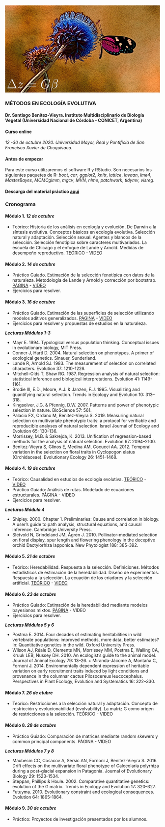 ![f1](/images/caratula.JPG) 

### MÉTODOS EN ECOLOGÍA EVOLUTIVA

#### Dr. Santiago Benitez-Vieyra. Instituto Multidisciplinario de Biología Vegetal (Universidad Nacional de Córdoba - CONICET, Argentina)

#### Curso online    
*12 -30 de octubre 2020. Universidad Mayor, Real y Pontificia de San Francisco Xavier de Chuquisaca.*    

#### Antes de empezar   
Para este curso utilizaremos el software R y RStudio. Son necesarios los siguientes paquetes de R: *boot*, *car*, *ggplot2*, *knitr*, *lattice*, *lavaan*, *lme4*, *MasterBayes*, *MCMCglmm*, *mgcv*, *MVN*, *nlme*, *patchwork*, *tidymv*, *visreg*.

#### Descarga del material práctico [aquí](https://github.com/santiagombv/m_ecolevol/archive/main.zip)    

### Cronograma    
      
#### Módulo 1. *12 de octubre*   
  + Teórico: Historia de los análisis en ecología y evolución. De Darwin a la síntesis evolutiva. Conceptos básicos en ecología evolutiva. Selección natural y adaptación. Selección sexual. Agentes y blancos de la selección. Selección fenotípica sobre caracteres multivariados. La escuela de Chicago y el enfoque de Lande y Arnold. Medidas de desempeño reproductivo. [TEÓRICO](http://santiagombv.github.io/curso.MEE/teorico1#/) - [VIDEO](https://drive.google.com/file/d/1lw1_Kbr4XrHX31HtlIxPg74j1Qhh-1Tr/view?usp=sharing)       

#### Módulo 2. *14 de octubre*    
  + Práctico Guiado. Estimación de la selección fenotípica con datos de la naturaleza. Metodología de Lande y Arnold y corrección por bootstrap. [PÁGINA](https://santiagombv.github.io/m_ecolevol/practico_1/practico_1) - [VIDEO](https://youtu.be/bek3jFAYHzY)   
  + Ejercicios para resolver.      

#### Módulo 3. *16 de octubre*   
  + Práctico Guiado. Estimación de las superficies de selección utilizando modelos aditivos generalizados. [PÁGINA](https://santiagombv.github.io/m_ecolevol/practico_2/practico_2) - [VIDEO](https://youtu.be/GZyzvr4KSlE)   
  + Ejercicios para resolver y propuestas de estudios en la naturaleza.   
  
***Lecturas Módulos 1-3***   
  + Mayr E. 1994. Typological versus population thinking. Conceptual issues in evolutionary biology, MIT Press.   
  + Conner J, Hartl D. 2004. Natural selection on phenotypes. A primer of ecological genetics. Sinauer, Sunderland.   
  + Lande R, Arnold SJ. 1983. The measurement of selection on correlated characters. Evolution 37: 1210-1226.
  + Mitchell-Olds T, Shaw RG. 1987. Regression analysis of natural selection: statistical inference and biological interpretations. Evolution 41: 1149-1161. 
  + Brodie III, E.D., Moore, A.J. & Janzen, F.J. 1995. Visualizing and quantifying natural selection. Trends in Ecology and Evolution 10: 313–318.
  + Kingsolver, J.G. & Pfennig, D.W. 2007. Patterns and power of phenotypic selection in nature. BioScience 57: 561.
  + Palacio FX, Ordano M, Benitez-Vieyra S. 2019. Measuring natural selection on multivariate phenotypic traits: a protocol for verifiable and reproducible analyses of natural selection. Israel Journal of Ecology and Evolution 65: 130–136. 
  + Morrissey, M.B. & Sakrejda, K. 2013. Unification of regression-based methods for the analysis of natural selection. Evolution 67: 2094–2100.
  + Benitez-Vieyra S, Glinos E, Medina AM, Cocucci AA. 2012. Temporal variation in the selection on floral traits in Cyclopogon elatus (Orchidaceae). Evolutionary Ecology 26: 1451–1468.    
      
#### Modulo 4. *19 de octubre*    
  + Teórico: Causalidad en estudios de ecología evolutiva. [TEÓRICO](http://santiagombv.github.io/curso.MEE/teorico2#/) - [VIDEO](https://youtu.be/n3wqTRzoiEc)   
  + Práctico Guiado: Análisis de rutas. Modelado de ecuaciones estructurales. [PÁGINA](https://santiagombv.github.io/m_ecolevol/practico_3/practico_3) - [VIDEO](https://youtu.be/AGdvVaYxYtM)    
  + Ejercicios para resolver.   

***Lecturas Módulo 4***   
  + Shipley. 2000. Chapter 1. Preliminaries: Cause and correlation in biology. A user’s guide to path analysis, structural equations, and causal inference. Cambridge University Press.    
  + Sletvold N, Grindeland JM, Ågren J. 2010. Pollinator-mediated selection on floral display, spur length and flowering phenology in the deceptive orchid Dactylorhiza lapponica. New Phytologist 188: 385-392.   

#### Módulo 5. *21 de octubre*   
  + Teórico: Heredabilidad. Respuesta a la selección. Definiciones. Métodos estadísticos de estimación de la heredabilidad. Diseño de experimentos. Respuesta a la selección. La ecuación de los criadores y la selección artificial. [TEÓRICO](http://santiagombv.github.io/curso.MEE/teorico3#/) - [VIDEO](https://youtu.be/Ug4FwI_4F2Y)      

#### Módulo 6. *23 de octubre*    
  + Práctico Guiado: Estimación de la heredabilidad mediante modelos bayesianos mixtos. [PÁGINA](https://santiagombv.github.io/m_ecolevol/practico_4/practico_4) - VIDEO  
  + Ejercicios para resolver.   

***Lecturas Módulos 5 y 6***   
  + Postma E. 2014. Four decades of estimating heritabilities in wild vertebrate populations: improved methods, more data, better estimates? In: Quantitative genetics in the wild. Oxford University Press.
  + Wilson AJ, Réale D, Clements MN, Morrissey MM, Postma E, Walling CA, Kruuk LEB, Nussey DH. 2010. An ecologist’s guide to the animal model. Journal of Animal Ecology 79: 13–26.     + Miranda-Jácome A, Montaña C, Fornoni J. 2014. Environmentally dependent expression of heritable variation on early recruitment traits induced by light conditions and provenance in the columnar cactus Pilosocereus leucocephalus. Perspectives in Plant Ecology, Evolution and Systematics 16: 322–330.    

#### Módulo 7. *26 de ctubre*     
  + Teórico: Restricciones a la selección natural y adaptación. Concepto de restricción y evolucionabilidad (evolvability). La matriz G como origen de restricciones a la selección. TEÓRICO - VIDEO 

#### Módulo 8. *28 de octubre*     
  + Práctico Guiado: Comparación de matrices mediante random skewers y common principal components. PÁGINA - VIDEO    

***Lecturas Módulos 7 y 8***   
  + Maubecin CC, Cosacov A, Sérsic AN, Fornoni J, Benitez-Vieyra S. 2016. Drift effects on the multivariate floral phenotype of Calceolaria polyrhiza during a post-glacial expansion in Patagonia. Journal of Evolutionary Biology 29: 1523–1534.   
  + Steppan, Phillips & Houle. 2002. Comparative quantitative genetics: evolution of the G matrix. Trends in Ecology and Evolution 17: 320–327.   
  + Futuyma. 2010. Evolutionary constraint and ecological consequences. Evolution 64: 1865-1864.   

#### Módulo 9. *30 de octubre*
  + Práctico: Proyectos de investigación presentados por los alumnos.   

